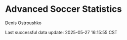 # Advanced Soccer Statistics
Denis Ostroushko

<!-- gfm -->

Last successful data update: 2025-05-27 16:15:55 CST
